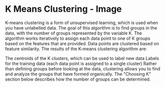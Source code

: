 # K Means Clustering - Image

K-means clustering is a form of unsupervised learning, which is used when you have unlabelled data. The goal of this algorithm is to find groups in the data, with the number of groups represented by the variable K. The algorithm works iteratively to assign each data point to one of K groups based on the features that are provided. Data points are clustered based on feature similarity. The results of the K-means clustering algorithm are:


The centroids of the K clusters, which can be used to label new data
Labels for the training data (each data point is assigned to a single cluster)
Rather than defining groups before looking at the data, clustering allows you to find and analyze the groups that have formed organically. The "Choosing K" section below describes how the number of groups can be determined.  
